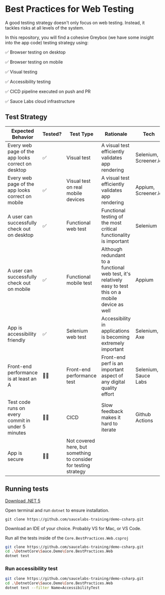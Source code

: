 # Best Practices for Web Testing

A good testing strategy doesn't only focus on web testing. Instead, it tackles risks at all levels of the system.

In this repository, you will find a cohesive Greybox (we have some insight into the app code) testing strategy using:

✅ Browser testing on desktop

✅ Browser testing on mobile

✅ Visual testing

✅ Accessibility testing

✅ CICD pipeline executed on push and PR

✅ Sauce Labs cloud infrastructure

## Test Strategy

| Expected Behavior  | Tested? | Test Type  | Rationale  | Tech |
|---|---|---|---|---|
| Every web page of the app looks correct on desktop | ✅ | Visual test | A visual test efficiently validates app rendering | Selenium, Screener.io |
| Every web page of the app looks correct on mobile  | ✅ | Visual test on real mobile devices | A visual test efficiently validates app rendering | Appium, Screener.io |
| A user can successfully check out on desktop  | ✅ | Functional web test  | Functional testing of the most critical functionality is important | Selenium |
| A user can successfully check out on mobile  | ✅ | Functional mobile test  | Although redundant to a functional web test, it's relatively easy to test this on a mobile device as well  | Appium |
| App is accessibility friendly  | ✅ | Selenium web test | Accessibility in applications is becoming extremely important  | Selenium, Axe
| Front-end performance is at least an A  | 🙅‍♂️ | Front-end performance test  | Front-end perf is an important aspect of any digital quality effort | Selenium, Sauce Labs |
| Test code runs on every commit in under 5 minutes  | 🙅‍♂️ | CICD  | Slow feedback makes it hard to iterate  | Github Actions |
| App is secure  | 🙅‍♂️ | Not covered here, but something to consider for testing strategy  |   |


## Running tests

[Download .NET 5](https://dotnet.microsoft.com/download)

Open terminal and run `dotnet` to ensure installation.

`git clone https://github.com/saucelabs-training/demo-csharp.git`

Download an IDE of your choice. Probably VS for Mac, or VS Code.

Run all the tests inside of the `Core.BestPractices.Web.csproj`

```bash
git clone https://github.com/saucelabs-training/demo-csharp.git
cd .\DotnetCore\Sauce.Demo\Core.BestPractices.Web
dotnet test
```

### Run accessibility test

```bash
git clone https://github.com/saucelabs-training/demo-csharp.git
cd .\DotnetCore\Sauce.Demo\Core.BestPractices.Web
dotnet test --filter Name=AccessibilityTest
```


